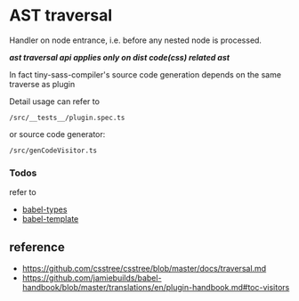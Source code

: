  # AST traversal

 Handler on node entrance, i.e. before any nested node is processed.

***ast traversal api applies only on dist code(css) related ast***

In fact tiny-sass-compiler's source code generation depends on the same traverse as plugin

Detail usage can refer to
```
/src/__tests__/plugin.spec.ts
```
or
source code generator: 
```
/src/genCodeVisitor.ts
```

### Todos
refer to 
* [babel-types](https://github.com/jamiebuilds/babel-handbook/blob/master/translations/en/plugin-handbook.md#babel-types)
* [babel-template](https://github.com/jamiebuilds/babel-handbook/blob/master/translations/en/plugin-handbook.md#babel-template)

## reference 
* https://github.com/csstree/csstree/blob/master/docs/traversal.md 
* https://github.com/jamiebuilds/babel-handbook/blob/master/translations/en/plugin-handbook.md#toc-visitors